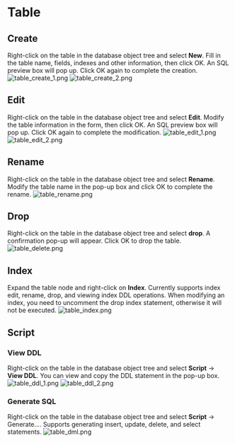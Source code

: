 # Table

## Create

Right-click on the table in the database object tree and select **New**. Fill in the table name, fields, indexes and
other information, then click OK. An SQL preview box will pop up. Click OK again to complete the creation.
![table_create_1.png](/v1.1.0/guide/images/database/table_create_1.png)
![table_create_2.png](/v1.1.0/guide/images/database/table_create_2.png)

## Edit

Right-click on the table in the database object tree and select **Edit**. Modify the table information in the form, then
click OK. An SQL preview box will pop up. Click OK again to complete the modification.
![table_edit_1.png](/v1.1.0/guide/images/database/table_edit_1.png)
![table_edit_2.png](/v1.1.0/guide/images/database/table_edit_2.png)

## Rename

Right-click on the table in the database object tree and select **Rename**. Modify the table name in the pop-up box and
click OK to complete the rename.
![table_rename.png](/v1.1.0/guide/images/database/table_rename.png)

## Drop

Right-click on the table in the database object tree and select **drop**. A confirmation pop-up will appear. Click OK
to drop the table.
![table_delete.png](/v1.1.0/guide/images/database/table_delete.png)

## Index

Expand the table node and right-click on **Index**. Currently supports index edit, rename, drop, and viewing
index DDL operations. When modifying an index, you need to uncomment the drop index statement, otherwise it will not be
executed.
![table_index.png](/v1.1.0/guide/images/database/table_index.png)

## Script

### View DDL

Right-click on the table in the database object tree and select **Script** -> **View DDL**. You can view and copy the
DDL statement in the pop-up box.
![table_ddl_1.png](/v1.1.0/guide/images/database/table_ddl_1.png)
![table_ddl_2.png](/v1.1.0/guide/images/database/table_ddl_2.png)

### Generate SQL

Right-click on the table in the database object tree and select **Script** -> Generate.... Supports generating insert,
update, delete, and select statements.
![table_dml.png](/v1.1.0/guide/images/database/table_dml.png)